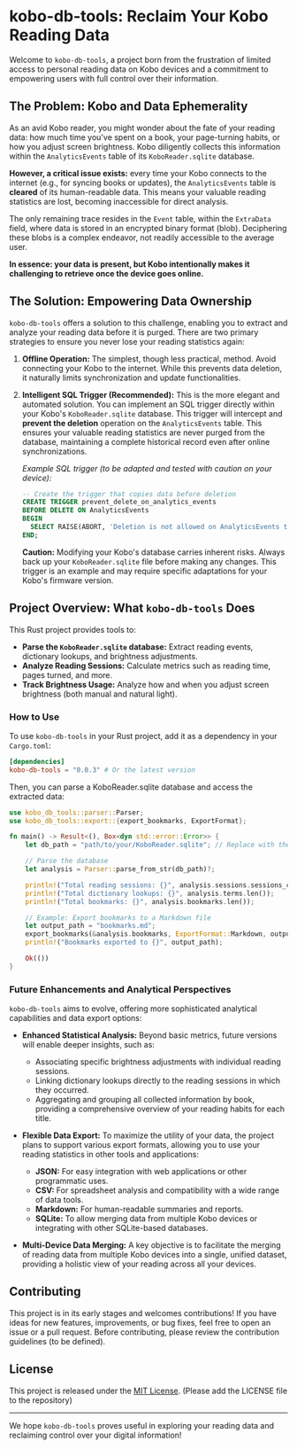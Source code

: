 # kobo-db-tools: Reclaim Your Kobo Reading Data

Welcome to `kobo-db-tools`, a project born from the frustration of limited access to personal reading data on Kobo devices and a commitment to empowering users with full control over their information.

## The Problem: Kobo and Data Ephemerality

As an avid Kobo reader, you might wonder about the fate of your reading data: how much time you've spent on a book, your page-turning habits, or how you adjust screen brightness. Kobo diligently collects this information within the `AnalyticsEvents` table of its `KoboReader.sqlite` database.

**However, a critical issue exists:** every time your Kobo connects to the internet (e.g., for syncing books or updates), the `AnalyticsEvents` table is **cleared** of its human-readable data. This means your valuable reading statistics are lost, becoming inaccessible for direct analysis.

The only remaining trace resides in the `Event` table, within the `ExtraData` field, where data is stored in an encrypted binary format (blob). Deciphering these blobs is a complex endeavor, not readily accessible to the average user.

**In essence: your data is present, but Kobo intentionally makes it challenging to retrieve once the device goes online.**

## The Solution: Empowering Data Ownership

`kobo-db-tools` offers a solution to this challenge, enabling you to extract and analyze your reading data before it is purged. There are two primary strategies to ensure you never lose your reading statistics again:

1.  **Offline Operation:** The simplest, though less practical, method. Avoid connecting your Kobo to the internet. While this prevents data deletion, it naturally limits synchronization and update functionalities.

2.  **Intelligent SQL Trigger (Recommended):** This is the more elegant and automated solution. You can implement an SQL trigger directly within your Kobo's `KoboReader.sqlite` database. This trigger will intercept and **prevent the deletion** operation on the `AnalyticsEvents` table. This ensures your valuable reading statistics are never purged from the database, maintaining a complete historical record even after online synchronizations.

    *Example SQL trigger (to be adapted and tested with caution on your device):*

    ```sql
    -- Create the trigger that copies data before deletion
    CREATE TRIGGER prevent_delete_on_analytics_events
    BEFORE DELETE ON AnalyticsEvents
    BEGIN
      SELECT RAISE(ABORT, 'Deletion is not allowed on AnalyticsEvents table');
    END;
    ```

    **Caution:** Modifying your Kobo's database carries inherent risks. Always back up your `KoboReader.sqlite` file before making any changes. This trigger is an example and may require specific adaptations for your Kobo's firmware version.

## Project Overview: What `kobo-db-tools` Does

This Rust project provides tools to:

*   **Parse the `KoboReader.sqlite` database:** Extract reading events, dictionary lookups, and brightness adjustments.
*   **Analyze Reading Sessions:** Calculate metrics such as reading time, pages turned, and more.
*   **Track Brightness Usage:** Analyze how and when you adjust screen brightness (both manual and natural light).

### How to Use

To use `kobo-db-tools` in your Rust project, add it as a dependency in your `Cargo.toml`:

```toml
[dependencies]
kobo-db-tools = "0.0.3" # Or the latest version
```

Then, you can parse a KoboReader.sqlite database and access the extracted data:

```rust
use kobo_db_tools::parser::Parser;
use kobo_db_tools::export::{export_bookmarks, ExportFormat};

fn main() -> Result<(), Box<dyn std::error::Error>> {
    let db_path = "path/to/your/KoboReader.sqlite"; // Replace with the actual path to your database

    // Parse the database
    let analysis = Parser::parse_from_str(db_path)?;

    println!("Total reading sessions: {}", analysis.sessions.sessions_count());
    println!("Total dictionary lookups: {}", analysis.terms.len());
    println!("Total bookmarks: {}", analysis.bookmarks.len());

    // Example: Export bookmarks to a Markdown file
    let output_path = "bookmarks.md";
    export_bookmarks(&analysis.bookmarks, ExportFormat::Markdown, output_path)?;
    println!("Bookmarks exported to {}", output_path);

    Ok(())
}
```

### Future Enhancements and Analytical Perspectives

`kobo-db-tools` aims to evolve, offering more sophisticated analytical capabilities and data export options:

*   **Enhanced Statistical Analysis:** Beyond basic metrics, future versions will enable deeper insights, such as:
    *   Associating specific brightness adjustments with individual reading sessions.
    *   Linking dictionary lookups directly to the reading sessions in which they occurred.
    *   Aggregating and grouping all collected information by book, providing a comprehensive overview of your reading habits for each title.

*   **Flexible Data Export:** To maximize the utility of your data, the project plans to support various export formats, allowing you to use your reading statistics in other tools and applications:
    *   **JSON:** For easy integration with web applications or other programmatic uses.
    *   **CSV:** For spreadsheet analysis and compatibility with a wide range of data tools.
    *   **Markdown:** For human-readable summaries and reports.
    *   **SQLite:** To allow merging data from multiple Kobo devices or integrating with other SQLite-based databases.

*   **Multi-Device Data Merging:** A key objective is to facilitate the merging of reading data from multiple Kobo devices into a single, unified dataset, providing a holistic view of your reading across all your devices.

## Contributing

This project is in its early stages and welcomes contributions! If you have ideas for new features, improvements, or bug fixes, feel free to open an issue or a pull request. Before contributing, please review the contribution guidelines (to be defined).

## License

This project is released under the [MIT License](LICENSE). (Please add the LICENSE file to the repository)

---

We hope `kobo-db-tools` proves useful in exploring your reading data and reclaiming control over your digital information!